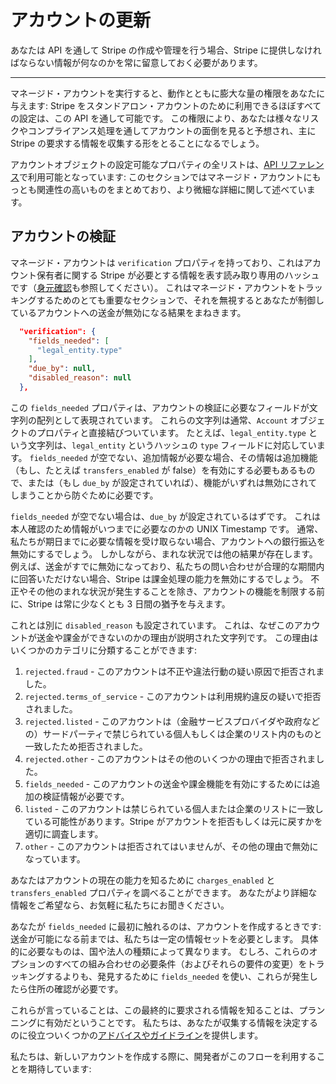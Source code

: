 # アカウントの更新

あなたは API を通して Stripe の作成や管理を行う場合、Stripe に提供しなければならない情報が何なのかを常に留意しておく必要があります。

-----

マネージド・アカウントを実行すると、動作とともに膨大な量の権限をあなたに与えます: Stripe をスタンドアロン・アカウントのために利用できるほぼすべての設定は、この API を通して可能です。
この権限により、あなたは様々なリスクやコンプライアンス処理を通してアカウントの面倒を見ると予想され、主に Stripe の要求する情報を収集する形をとることになるでしょう。

アカウントオブジェクトの設定可能なプロパティの全リストは、[API リファレンス](https://stripe.com/docs/api#update_account)で利用可能となっています: このセクションではマネージド・アカウントにもっとも関連性の高いものをまとめており、より微細な詳細に関して述べています。

## アカウントの検証

マネージド・アカウントは `verification` プロパティを持っており、これはアカウント保有者に関する Stripe が必要とする情報を表す読み取り専用のハッシュです（[身元確認](https://stripe.com/docs/connect/identity-verification)も参照してください）。
これはマネージド・アカウントをトラッキングするためのとても重要なセクションで、それを無視するとあなたが制御しているアカウントへの送金が無効になる結果をまねきます。

```json
  "verification": {
    "fields_needed": [
      "legal_entity.type"
    ],
    "due_by": null,
    "disabled_reason": null
  },
```

この `fields_needed` プロパティは、アカウントの検証に必要なフィールドが文字列の配列として表現されています。
これらの文字列は通常、`Account` オブジェクトのプロパティと直接結びついています。
たとえば、`legal_entity.type` という文字列は、`legal_entity` というハッシュの `type` フィールドに対応しています。
`fields_needed` が空でない、追加情報が必要な場合、その情報は追加機能（もし、たとえば `transfers_enabled` が false）を有効にする必要もあるもので、または（もし `due_by` が設定されていれば）、機能がいずれは無効にされてしまうことから防ぐために必要です。

`fields_needed` が空でない場合は、`due_by` が設定されているはずです。
これは本人確認のため情報がいつまでに必要なのかの UNIX Timestamp です。
通常、私たちが期日までに必要な情報を受け取らない場合、アカウントへの銀行振込を無効にするでしょう。
しかしながら、まれな状況では他の結果が存在します。
例えば、送金がすでに無効になっており、私たちの問い合わせが合理的な期間内に回答いただけない場合、Stripe は課金処理の能力を無効にするでしょう。
不正やその他のまれな状況が発生することを除き、アカウントの機能を制限する前に、Stripe は常に少なくとも 3 日間の猶予を与えます。

これとは別に `disabled_reason` も設定されています。
これは、なぜこのアカウントが送金や課金ができないのかの理由が説明された文字列です。
この理由はいくつかのカテゴリに分類することができます:

1. `rejected.fraud` - このアカウントは不正や違法行動の疑い原因で拒否されました。
2. `rejected.terms_of_service` - このアカウントは利用規約違反の疑いで拒否されました。
3. `rejected.listed` - このアカウントは（金融サービスプロバイダや政府などの）サードパーティで禁じられている個人もしくは企業のリスト内のものと一致したため拒否されました。
4. `rejected.other` - このアカウントはその他のいくつかの理由で拒否されました。
5. `fields_needed` - このアカウントの送金や課金機能を有効にするためには追加の検証情報が必要です。
6. `listed` - このアカウントは禁じられている個人または企業のリストに一致している可能性があります。Stripe がアカウントを拒否もしくは元に戻すかを適切に調査します。
7. `other` - このアカウントは拒否されてはいませんが、その他の理由で無効になっています。

あなたはアカウントの現在の能力を知るために `charges_enabled` と `transfers_enabled` プロパティを調べることができます。
あなたがより詳細な情報をご希望なら、お気軽に私たちにお聞きください。

あなたが `fields_needed` に最初に触れるのは、アカウントを作成するときです: 送金が可能になる前までは、私たちは一定の情報セットを必要とします。
具体的に必要なものは、国や法人の種類によって異なります。
むしろ、これらのオプションのすべての組み合わせの必要条件（およびそれらの要件の変更）をトラッキングするよりも、発見するために `fields_needed` を使い、これらが発生したら住所の確認が必要です。

これらが言っていることは、この最終的に要求される情報を知ることは、プランニングに有効だということです。
私たちは、あなたが収集する情報を決定するのに役立ついくつかの[アドバイスやガイドライン](https://support.stripe.com/questions/what-information-do-i-need-to-provide-to-verify-managed-accounts)を提供します。

私たちは、新しいアカウントを作成する際に、開発者がこのフローを利用することを期待しています:

